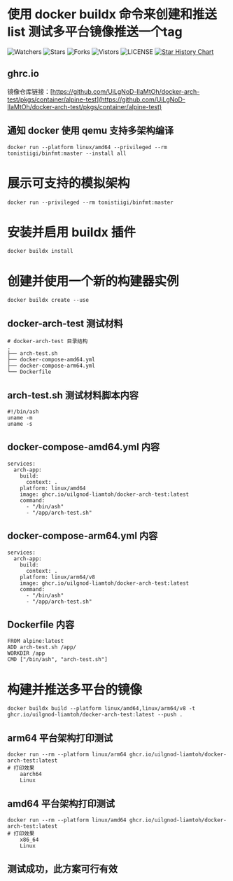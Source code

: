 # 使用 docker buildx 命令来创建和推送 list 测试多平台镜像推送一个tag  
![Watchers](https://img.shields.io/github/watchers/UiLgNoD-lIaMtOh/docker-arch-test) ![Stars](https://img.shields.io/github/stars/UiLgNoD-lIaMtOh/docker-arch-test) ![Forks](https://img.shields.io/github/forks/UiLgNoD-lIaMtOh/docker-arch-test) ![Vistors](https://visitor-badge.laobi.icu/badge?page_id=UiLgNoD-lIaMtOh.docker-arch-test) ![LICENSE](https://img.shields.io/badge/license-CC%20BY--SA%204.0-green.svg)
<a href="https://star-history.com/#UiLgNoD-lIaMtOh/docker-arch-test&Date">
  <picture>
    <source media="(prefers-color-scheme: dark)" srcset="https://api.star-history.com/svg?repos=UiLgNoD-lIaMtOh/docker-arch-test&type=Date&theme=dark" />
    <source media="(prefers-color-scheme: light)" srcset="https://api.star-history.com/svg?repos=UiLgNoD-lIaMtOh/docker-arch-test&type=Date" />
    <img alt="Star History Chart" src="https://api.star-history.com/svg?repos=UiLgNoD-lIaMtOh/docker-arch-test&type=Date" />
  </picture>
</a>

## ghrc.io
镜像仓库链接：[https://github.com/UiLgNoD-lIaMtOh/docker-arch-test/pkgs/container/alpine-test](https://github.com/UiLgNoD-lIaMtOh/docker-arch-test/pkgs/container/alpine-test)

## 通知 docker 使用 qemu 支持多架构编译
    docker run --platform linux/amd64 --privileged --rm tonistiigi/binfmt:master --install all

# 展示可支持的模拟架构
    docker run --privileged --rm tonistiigi/binfmt:master

# 安装并启用 buildx 插件
    docker buildx install

# 创建并使用一个新的构建器实例
    docker buildx create --use

## docker-arch-test 测试材料
    # docker-arch-test 目录结构
    .
    ├── arch-test.sh
    ├── docker-compose-amd64.yml
    ├── docker-compose-arm64.yml
    └── Dockerfile

## arch-test.sh 测试材料脚本内容
    #!/bin/ash
    uname -m
    uname -s

## docker-compose-amd64.yml 内容
    services:
      arch-app:
        build:
          context: .
        platform: linux/amd64
        image: ghcr.io/uilgnod-liamtoh/docker-arch-test:latest
        command:
          - "/bin/ash"
          - "/app/arch-test.sh"

## docker-compose-arm64.yml 内容
    services:
      arch-app:
        build:
          context: .
        platform: linux/arm64/v8
        image: ghcr.io/uilgnod-liamtoh/docker-arch-test:latest
        command:
          - "/bin/ash"
          - "/app/arch-test.sh"
          
## Dockerfile 内容
    FROM alpine:latest
    ADD arch-test.sh /app/
    WORKDIR /app
    CMD ["/bin/ash", "arch-test.sh"]
    
# 构建并推送多平台的镜像
    docker buildx build --platform linux/amd64,linux/arm64/v8 -t ghcr.io/uilgnod-liamtoh/docker-arch-test:latest --push .

## arm64 平台架构打印测试
    docker run --rm --platform linux/arm64 ghcr.io/uilgnod-liamtoh/docker-arch-test:latest
    # 打印效果
        aarch64
        Linux

## amd64 平台架构打印测试
    docker run --rm --platform linux/amd64 ghcr.io/uilgnod-liamtoh/docker-arch-test:latest
    # 打印效果
        x86_64
        Linux

## 测试成功，此方案可行有效
